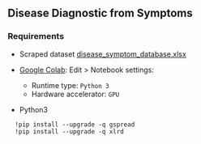 ## Disease Diagnostic from Symptoms

### 

### Requirements

- Scraped dataset [disease_symptom_database.xlsx](http://people.dbmi.columbia.edu/~friedma/Projects/DiseaseSymptomKB/index.html)

- [Google Colab](): Edit > Notebook settings: 
  - Runtime type: `Python 3` 
  - Hardware accelerator: `GPU`

- Python3

```
  !pip install --upgrade -q gspread
  !pip install --upgrade -q xlrd
```